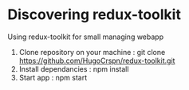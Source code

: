 # Discovering redux-toolkit
Using redux-toolkit for small managing webapp

1. Clone repository on your machine : git clone https://github.com/HugoCrspn/redux-toolkit.git
2. Install dependancies : npm install
3. Start app : npm start
